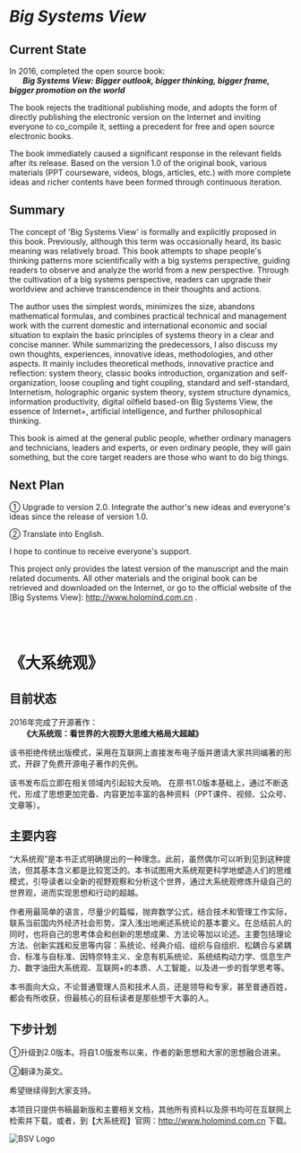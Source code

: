 # _Big Systems View_
## Current State

In 2016, completed the open source book:<br>
&nbsp;&nbsp;&nbsp;&nbsp;&nbsp;&nbsp;_**Big Systems View: Bigger outlook, bigger thinking, bigger frame, bigger promotion on the world**_

The book rejects the traditional publishing mode, and adopts the form of directly publishing the electronic version on the Internet and inviting everyone to co_compile it, setting a precedent for free and open source electronic books.

The book immediately caused a significant response in the relevant fields after its release.
Based on the version 1.0 of the original book, various materials (PPT courseware, videos, blogs, articles, etc.) with more complete ideas and richer contents have been formed through continuous iteration. 

## Summary
The concept of 'Big Systems View' is formally and explicitly proposed in this book. Previously, although this term was occasionally heard, its basic meaning was relatively broad. This book attempts to shape people's thinking patterns more scientifically with a big systems perspective, guiding readers to observe and analyze the world from a new perspective. Through the cultivation of a big systems perspective, readers can upgrade their worldview and achieve transcendence in their thoughts and actions.

The author uses the simplest words, minimizes the size, abandons mathematical formulas, and combines practical technical and management work with the current domestic and international economic and social situation to explain the basic principles of systems theory in a clear and concise manner. While summarizing the predecessors, I also discuss my own thoughts, experiences, innovative ideas, methodologies, and other aspects. It mainly includes theoretical methods, innovative practice and reflection: system theory, classic books introduction, organization and self-organization, loose coupling and tight coupling, standard and self-standard, Internetism, holographic organic system theory, system structure dynamics, information productivity, digital oilfield based-on Big Systems View, the essence of Internet+, artificial intelligence, and further philosophical thinking.

This book is aimed at the general public people, whether ordinary managers and technicians, leaders and experts, or even ordinary people, they will gain something, but the core target readers are those who want to do big things.

## Next Plan
① Upgrade to version 2.0.  Integrate the author's new ideas and everyone's ideas since the release of version 1.0.

② Translate into English.

I hope to continue to receive everyone's support.

This project only provides the latest version of the manuscript and the main related documents. All other materials and the original book can be retrieved and downloaded on the Internet, or go to the official website of the [Big Systems View]: http://www.holomind.com.cn .

<br><br>



# 《大系统观》
## 目前状态
2016年完成了开源著作：<br>
&nbsp;&nbsp;&nbsp;&nbsp;&nbsp;&nbsp;**《大系统观：看世界的大视野大思维大格局大超越》**

该书拒绝传统出版模式，采用在互联网上直接发布电子版并邀请大家共同编著的形式，开辟了免费开源电子著作的先例。

该书发布后立即在相关领域内引起较大反响。
在原书1.0版本基础上，通过不断迭代，形成了思想更加完备、内容更加丰富的各种资料（PPT课件、视频、公众号、文章等）。

## 主要内容
“大系统观”是本书正式明确提出的一种理念。此前，虽然偶尔可以听到见到这种提法，但其基本含义都是比较宽泛的。本书试图用大系统观更科学地塑造人们的思维模式，引导读者以全新的视野观察和分析这个世界，通过大系统观修炼升级自己的世界观，进而实现思想和行动的超越。

作者用最简单的语言，尽量少的篇幅，抛弃数学公式，结合技术和管理工作实际，联系当前国内外经济社会形势，深入浅出地阐述系统论的基本要义。在总结前人的同时，也将自己的思考体会和创新的思想成果、方法论等加以论述。主要包括理论方法、创新实践和反思等内容：系统论、经典介绍、组织与自组织、松耦合与紧耦合、标准与自标准、因特奈特主义、全息有机系统论、系统结构动力学、信息生产力、数字油田大系统观、互联网+的本质、人工智能，以及进一步的哲学思考等。

本书面向大众，不论普通管理人员和技术人员，还是领导和专家，甚至普通百姓，都会有所收获，但最核心的目标读者是那些想干大事的人。

## 下步计划
①升级到2.0版本。将自1.0版发布以来，作者的新思想和大家的思想融合进来。

②翻译为英文。

希望继续得到大家支持。

本项目只提供书稿最新版和主要相关文档，其他所有资料以及原书均可在互联网上检索并下载，或者，到【大系统观】官网：http://www.holomind.com.cn 下载。

<img alt="BSV Logo"  src="files/img/BSV_Book_300.jpg">
